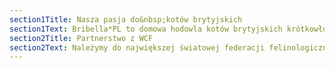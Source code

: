 ```yaml
---
section1Title: Nasza pasja do&nbsp;kotów brytyjskich
section1Text: Bribella*PL to domowa hodowla kotów brytyjskich krótkowłosych. Kochamy ich&nbsp;spokojny temperament, pluszowe futerko i&nbsp;wyjątkowy charakter. Nasze koty wychowują się w rodzinnej atmosferze, otoczone troską i&nbsp;miłością.
section2Title: Partnerstwo z WCF
section2Text: Należymy do największej światowej federacji felinologicznej –&nbsp;World Cat Federation (WCF). Wszystkie nasze kocie dzieci otrzymują rodowody&nbsp;WCF, które potwierdzają ich rasowość i&nbsp;są respektowane na całym świecie.
---
```

